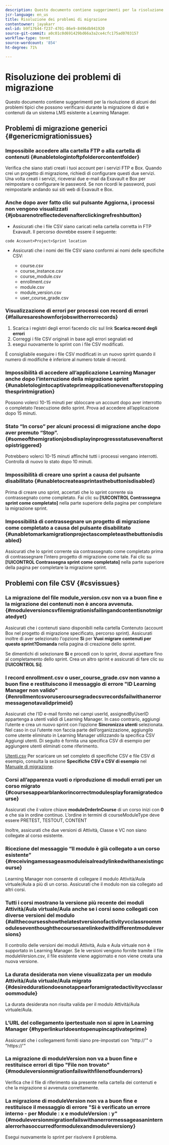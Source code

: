 ```yaml
---
description: Questo documento contiene suggerimenti per la risoluzione di alcuni dei problemi tipici che possono verificarsi durante la migrazione di dati e contenuti da un sistema LMS esistente a Learning Manager.
jcr-language: en_us
title: Risoluzione dei problemi di migrazione
contentowner: jayakarr
exl-id: b9f17644-f237-4701-86e9-8496db941920
source-git-commit: a0c01c0d691429bd66a3a2ce4cfc175ad0703157
workflow-type: tm+mt
source-wordcount: '854'
ht-degree: 71%

---
```


# Risoluzione dei problemi di migrazione

Questo documento contiene suggerimenti per la risoluzione di alcuni dei problemi tipici che possono verificarsi durante la migrazione di dati e contenuti da un sistema LMS esistente a Learning Manager.

## Problemi di migrazione generici {#genericmigrationissues}

### Impossibile accedere alla cartella FTP o alla cartella di contenuti {#unabletologintoftpfolderorcontentfolder}

Verifica che siano stati creati i tuoi account per i servizi FTP e Box. Quando crei un progetto di migrazione, richiedi di configurare questi due servizi. Una volta creati i servizi, riceverai due e-mail da Exavault e Box per reimpostare o configurare le password. Se non ricordi le password, puoi reimpostarle andando sui siti web di Exavault e Box.

### Anche dopo aver fatto clic sul pulsante Aggiorna, i processi non vengono visualizzati {#jobsarenotreflectedevenafterclickingrefreshbutton}

* Assicurati che i file CSV siano caricati nella cartella corretta in FTP Exavault. Il percorso dovrebbe essere il seguente:

`code Account>Project>Sprint location`

* Assicurati che i nomi dei file CSV siano conformi ai nomi delle specifiche CSV:

   * course.csv
   * course_instance.csv
   * course_module.csv
   * enrollment.csv
   * module.csv
   * module_version.csv
   * user_course_grade.csv

### Visualizzazione di errori per processi con record di errori {#failuresareshownforjobswitherrorrecords}

1. Scarica i registri degli errori facendo clic sul link **Scarica record degli errori**
1. Correggi i file CSV originali in base agli errori segnalati ed
1. esegui nuovamente lo sprint con i file CSV modificati.

È consigliabile eseguire i file CSV modificati in un nuovo sprint quando il numero di modifiche è inferiore al numero totale di record.

### Impossibilità di accedere all’applicazione Learning Manager anche dopo l’interruzione della migrazione sprint {#unabletologintocaptivateprimeapplicationevenafterstoppingthesprintmigration}

Possono volerci 10-15 minuti per sbloccare un account dopo aver interrotto o completato l’esecuzione dello sprint. Prova ad accedere all’applicazione dopo 15 minuti.

### Stato “In corso” per alcuni processi di migrazione anche dopo aver premuto “Stop”. {#someofthemigrationjobsdisplayinprogressstatusevenafterstopistriggered}

Potrebbero volerci 10-15 minuti affinché tutti i processi vengano interrotti. Controlla di nuovo lo stato dopo 10 minuti.

### Impossibilità di creare uno sprint a causa del pulsante disabilitato {#unabletocreateasprintasthebuttonisdisabled}

Prima di creare uno sprint, accertati che lo sprint corrente sia contrassegnato come completato. Fai clic su **[!UICONTROL Contrassegna sprint come completato]** nella parte superiore della pagina per completare la migrazione sprint.

### Impossibilità di contrassegnare un progetto di migrazione come completato a causa del pulsante disabilitato {#unabletomarkamigrationprojectascompleteasthebuttonisdisabled}

Assicurati che lo sprint corrente sia contrassegnato come completato prima di contrassegnare l’intero progetto di migrazione come tale. Fai clic su **[!UICONTROL Contrassegna sprint come completato]** nella parte superiore della pagina per completare la migrazione sprint.

## Problemi con file CSV {#csvissues}

### La migrazione del file module_version.csv non va a buon fine e la migrazione dei contenuti non è ancora avvenuta. {#moduleversioncsvfilemigrationisfailingandcontentisnotmigratedyet}

Assicurati che i contenuti siano disponibili nella cartella Contenuto (account Box nel progetto di migrazione specificato, percorso sprint). Assicurati inoltre di aver selezionato l&#39;opzione **Sì** per **Vuoi migrare contenuti per questo sprint?Domanda** nella pagina di creazione dello sprint.

Se dimentichi di selezionare **Sì** e procedi con lo sprint, dovrai aspettare fino al completamento dello sprint. Crea un altro sprint e assicurati di fare clic su **[!UICONTROL Sì]**.

### I record enrollment.csv o user_course_grade.csv non vanno a buon fine e restituiscono il messaggio di errore &quot;ID Learning Manager non valido&quot; {#enrollmentcsvorusercoursegradecsvrecordsfailwithanerrormessagenotavalidprimeid}

Assicurati che l’ID e-mail fornito nei campi userId, assignedByUserID appartenga a utenti validi di Learning Manager. In caso contrario, aggiungi l’utente e crea un nuovo sprint con l’opzione **Sincronizza utenti** selezionata. Nel caso in cui l’utente non faccia parte dell’organizzazione, aggiungilo come utente eliminato in Learning Manager utilizzando la specifica CSV Aggiungi utenti. Di seguito è fornita una specifica CSV di esempio per aggiungere utenti eliminati come riferimento.

[Utenti.csv](assets/users.zip) Per scaricare un set completo di specifiche CSV e file CSV di esempio, consulta la sezione **Specifiche CSV e CSV di esempio** nel [Manuale di migrazione](../integration-admin/feature-summary/migration-manual.md).

### Corsi all’apparenza vuoti o riproduzione di moduli errati per un corso migrato {#coursesappearblankorincorrectmodulesplayforamigratedcourse}

Assicurati che il valore chiave **moduleOrderInCourse** di un corso inizi con **0** e che sia in ordine continuo. L’ordine in termini di courseModuleType deve essere PRETEST, TESTOUT, CONTENT

Inoltre, assicurati che due versioni di Attività, Classe e VC non siano collegate al corso esistente.

### Ricezione del messaggio “Il modulo è già collegato a un corso esistente” {#receivingamessageasmoduleisalreadylinkedwithanexistingcourse}

Learning Manager non consente di collegare il modulo Attività/Aula virtuale/Aula a più di un corso. Assicurati che il modulo non sia collegato ad altri corsi.

### Tutti i corsi mostrano la versione più recente dei moduli Attività/Aula virtuale/Aula anche se i corsi sono collegati con diverse versioni del modulo {#allthecoursesshowthelatestversionofactivityvcclassroommoduleseventhoughthecoursesarelinkedwithdifferentmoduleversions}

Il controllo delle versioni dei moduli Attività, Aula e Aula virtuale non è supportato in Learning Manager. Se le versioni vengono fornite tramite il file moduleVersion.csv, il file esistente viene aggiornato e non viene creata una nuova versione.

### La durata desiderata non viene visualizzata per un modulo Attività/Aula virtuale/Aula migrato {#desireddurationdoesnotappearforamigratedactivityvcclassroommodule}

La durata desiderata non risulta valida per il modulo Attività/Aula virtuale/Aula.

### L’URL del collegamento ipertestuale non si apre in Learning Manager {#hyperlinkurldoesntopenupincaptivateprime}

Assicurati che i collegamenti forniti siano pre-impostati con &quot;http://&#39;&quot; o &quot;https://&#39;&quot;

### La migrazione di moduleVersion non va a buon fine e restituisce errori di tipo &quot;File non trovato&quot; {#moduleversionmigrationfailswithfilenotfounderrors}

Verifica che il file di riferimento sia presente nella cartella dei contenuti e che la migrazione si avvenuta correttamente.

### La migrazione di moduleVersion non va a buon fine e restituisce il messaggio di errore &quot;Si è verificato un errore interno - per Module : x e moduleVersion : y&quot; {#moduleversionmigrationfailswithanerrormessageasaninternalerrorhasoccurredformodulexandmoduleversiony}

Esegui nuovamente lo sprint per risolvere il problema.
